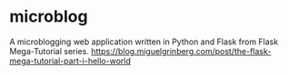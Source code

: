 # microblog
A microblogging web application written in Python and Flask from Flask Mega-Tutorial series.
https://blog.miguelgrinberg.com/post/the-flask-mega-tutorial-part-i-hello-world
